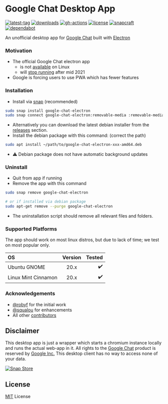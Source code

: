 # Google Chat Desktop App

[![latest-tag](https://badgen.net/github/release/ankurk91/google-chat-electron)](https://github.com/ankurk91/google-chat-electron/tags)
[![downloads](https://img.shields.io/github/downloads/ankurk91/google-chat-electron/total?cacheSeconds=1800)](https://github.com/ankurk91/google-chat-electron/releases)
[![gh-actions](https://github.com/ankurk91/google-chat-electron/workflows/release/badge.svg)](https://github.com/ankurk91/google-chat-electron/actions)
[![license](https://badgen.net/github/license/ankurk91/google-chat-electron)](https://github.com/ankurk91/google-chat-electron)
[![snapcraft](https://snapcraft.io/google-chat-electron/badge.svg)](https://snapcraft.io/google-chat-electron)
[![dependabot](https://badgen.net/dependabot/ankurk91/google-chat-electron)](https://github.com/ankurk91/google-chat-electron/pulls)

An unofficial desktop app for [Google Chat](https://chat.google.com/) built with [Electron](https://www.electronjs.org/)

### Motivation

* The official Google Chat electron app
    - is not [available](https://chat.google.com/download/) on Linux
    - will [stop running](https://support.google.com/chat/answer/10194711) after mid 2021
* Google is forcing users to use PWA which has fewer features

### Installation

* Install via [snap](https://snapcraft.io/google-chat-electron) (recommended)

```bash
sudo snap install google-chat-electron
sudo snap connect google-chat-electron:removable-media :removable-media
```

* Alternatively you can download the latest debian installer from
  the [releases](https://github.com/ankurk91/google-chat-electron/releases/latest) section.
* Install the debian package with this command: (correct the path)

```bash
sudo apt install ~/path/to/google-chat-electron-xxx-amd64.deb
```

* :warning: Debian package does not have automatic background updates

### Uninstall

* Quit from app if running
* Remove the app with this command

```bash
sudo snap remove google-chat-electron

# or if installed via debian package
sudo apt-get remove --purge google-chat-electron
```

* The uninstallation script should remove all relevant files and folders.

### Supported Platforms

The app should work on most linux distros, but due to lack of time; we test on most popular only.

| OS                    | Version          | Tested              |
| :---                  | :---:            |                ---: |
| Ubuntu GNOME          | 20.x             |  :heavy_check_mark: |
| Linux Mint Cinnamon   | 20.x             |  :heavy_check_mark: |

### Acknowledgements

* [@robyf](https://github.com/robyf/google-chat-linux) for the initial work
* [@squalou](https://github.com/squalou/google-chat-linux) for enhancements
* All other [contributors](https://github.com/ankurk91/google-chat-electron/graphs/contributors)

## Disclaimer

This desktop app is just a wrapper which starts a chromium instance locally and runs the actual web-app in it. All
rights to the [Google Chat](https://chat.google.com/) product is reserved by
[Google Inc.](https://en.wikipedia.org/wiki/Google)
This desktop client has no way to access none of your data.

[![Snap Store](https://snapcraft.io/static/images/badges/en/snap-store-black.svg)](https://snapcraft.io/google-chat-electron)

## License

[MIT](LICENSE.txt) License
